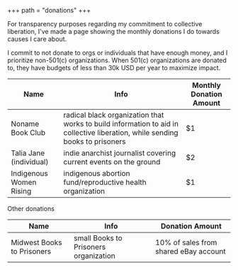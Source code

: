 +++ path = "donations" +++

For transparency purposes regarding my commitment to collective liberation, I've made a page showing the monthly donations I do towards causes I care about.

I commit to not donate to orgs or individuals that have enough money, and I prioritize non-501(c) organizations. When 501(c) organizations are donated to, they have budgets of less than 30k USD per year to maximize impact.

Name | Info | Monthly Donation Amount
------ | ------ | ------
Noname Book Club   | radical black organization that works to build information to aid in collective liberation, while sending books to prisoners | $1
Talia Jane (individual)   | indie anarchist journalist covering current events on the ground | $2
Indigenous Women Rising | indigenous abortion fund/reproductive health organization | $1

Other donations

Name | Info | Donation Amount
------ | ------ | ------
Midwest Books to Prisoners   | small Books to Prisoners organization | 10% of sales from shared eBay account
